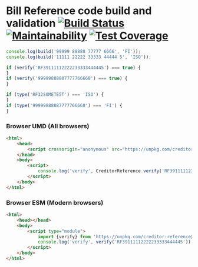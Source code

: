# Bill Reference code build and validation [![Build Status](https://travis-ci.org/mharj/creditor-reference.svg?branch=master)](https://travis-ci.org/mharj/creditor-reference) [![Maintainability](https://api.codeclimate.com/v1/badges/133d7273f46a087fba52/maintainability)](https://codeclimate.com/github/mharj/creditor-reference/maintainability) [![Test Coverage](https://api.codeclimate.com/v1/badges/133d7273f46a087fba52/test_coverage)](https://codeclimate.com/github/mharj/creditor-reference/test_coverage)

```javascript
console.log(build('99999 88888 77777 6666', 'FI'));
console.log(build('11111 22222 33333 44444 5', 'ISO'));

if (verify('RF39111112222233333444445') === true) {
}
if (verify('99999888887777766668') === true) {
}

if (type('RF32S0METE5T') === 'ISO') {
}
if (type('99999888887777766668') === 'FI') {
}
```

### Browser UMD (All browsers)

```html
<html>
	<head>
		<script crossorigin="anonymous" src="https://unpkg.com/creditor-reference@0.1.4/dist/umd/index.js"></script>
	</head>
	<body>
		<script>
			console.log('verify', CreditorReference.verify('RF39111112222233333444445'));
		</script>
	</body>
</html>
```

### Browser ESM (Modern browsers)

```html
<html>
	<head></head>
	<body>
		<script type="module">
			import {verify} from 'https://unpkg.com/creditor-reference@0.1.4/dist/esm/index.js';
			console.log('verify', verify('RF39111112222233333444445'));
		</script>
	</body>
</html>
```
